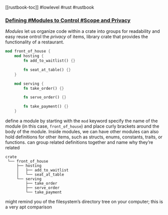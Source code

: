 [[rustbook-toc]]
#lowlevel #rust #rustbook
### [Defining #Modules to Control #Scope and Privacy](https://doc.rust-lang.org/book/ch07-02-defining-modules-to-control-scope-and-privacy.html#defining-modules-to-control-scope-and-privacy)
_Modules_ let us organize code within a crate into groups for readability and easy reuse
ontrol the _privacy_ of items,
library crate that provides the functionality of a restaurant.

```rust
mod front_of_house {
    mod hosting {
        fn add_to_waitlist() {}

        fn seat_at_table() {}
    }

    mod serving {
        fn take_order() {}

        fn serve_order() {}

        fn take_payment() {}
    }
```
define a module by starting with the `mod` keyword
specify the name of the module (in this case, `front_of_house`) and place curly brackets around the body of the module.
Inside modules, we can have other modules
can also hold definitions for other items, such as structs, enums, constants, traits, or functions.
can group related definitions together and name why they’re related
```text
crate
 └── front_of_house
     ├── hosting
     │   ├── add_to_waitlist
     │   └── seat_at_table
     └── serving
         ├── take_order
         ├── serve_order
         └── take_payment
```
might remind you of the filesystem’s directory tree on your computer; this is a very apt comparison
